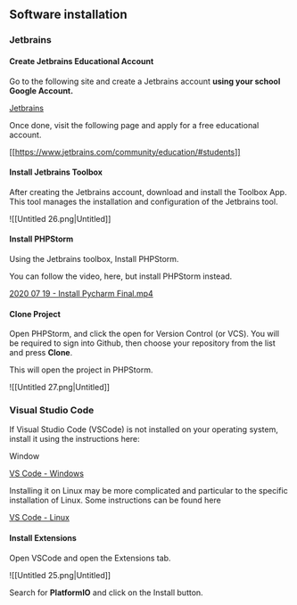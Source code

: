 ## Software installation

### Jetbrains

#### Create Jetbrains Educational Account

Go to the following site and create a Jetbrains account **using your school Google Account.**

[Jetbrains](https://account.jetbrains.com/)

Once done, visit the following page and apply for a free educational account. 

[[https://www.jetbrains.com/community/education/#students]]

#### Install Jetbrains Toolbox

After creating the Jetbrains account, download and install the Toolbox App. This tool manages the installation and configuration of the Jetbrains tool.

![[Untitled 26.png|Untitled]]

#### Install PHPStorm

Using the Jetbrains toolbox, Install PHPStorm. 

You can follow the video, here, but install PHPStorm instead.

[2020 07 19 - Install Pycharm Final.mp4](https://drive.google.com/file/d/1-2Z0MS-TXCvL807bcc8l4oCGx6GzIKd6/view?usp=drivesdk)

#### Clone Project

Open PHPStorm, and click the open for Version Control (or VCS). You will be required to sign into Github, then choose your repository from the list and press **Clone**.

This will open the project in PHPStorm.

![[Untitled 27.png|Untitled]]

### Visual Studio Code

If Visual Studio Code (VSCode) is not installed on your operating system, install it using the instructions here:

Window

[VS Code - Windows](https://code.visualstudio.com/download)

Installing it on Linux may be more complicated and particular to the specific installation of Linux. Some instructions can be found here

[VS Code - Linux](https://code.visualstudio.com/docs/setup/linux)

#### Install Extensions

Open VSCode and open the Extensions tab.

![[Untitled 25.png|Untitled]]

Search for **PlatformIO** and click on the Install button.

